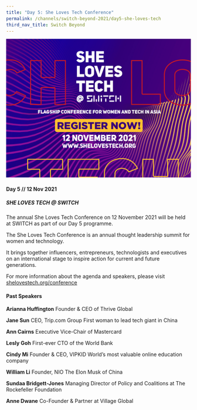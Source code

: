 ```yaml
---
title: "Day 5: She Loves Tech Conference"
permalink: /channels/switch-beyond-2021/day5-she-loves-tech
third_nav_title: Switch Beyond
---
```


![Alt text for image on Isomer site](/images/SLT_Opt05_1200x900_R019.jpg)

#### Day 5 // 12 Nov 2021
##### SHE LOVES TECH @ SWITCH

The annual She Loves Tech Conference on 12 November 2021 will be held at SWITCH as part of our Day 5 programme. 

The She Loves Tech Conference is an annual thought leadership summit for women and technology.

It brings together influencers, entrepreneurs, technologists and executives on an international stage to inspire action for current and future generations.

For more information about the agenda and speakers, please visit [shelovestech.org/conference](https://www.shelovestech.org/conference)

#### Past Speakers

**Arianna Huffington**
Founder & CEO of Thrive Global

**Jane Sun**
CEO, Trip.com Group
First woman to lead tech giant in China

**Ann Cairns**
Executive Vice-Chair of Mastercard

**Lesly Goh**
First-ever CTO of the World Bank

**Cindy Mi**
Founder & CEO, VIPKID
World’s most valuable online education company

**William Li**
Founder, NIO
The Elon Musk of China

**Sundaa Bridgett-Jones**
Managing Director of Policy and Coalitions at The Rockefeller Foundation

**Anne Dwane**
Co-Founder & Partner at Village Global